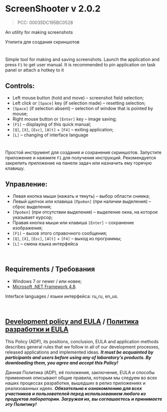 ﻿# ScreenShooter v 2.0.2
> PCC: 00035DC195BC0528


An utility for making screenshots

Утилита для создания скриншотов


#

Simple tool for making and saving screenshots. Launch the application and press `F1` to get user manual.
It is recommended to pin application on task panel or attach a hotkey to it

## Controls:

- Left mouse button (hold and move) – screenshot field selection;
- Left click or `[Space]` key (if selection made) – resetting selection;
- `[Space]` (if selection absent) – selection of window that is pointed by mouse;
- Right mouse button or `[Enter]` key – image saving;
- `[F1]` – displaying of this quick manual;
- `[Q]`, `[X]`, `[Esc]`, `[Alt]` + `[F4]` – exiting application;
- `[L]` – changing of interface language

#

Простой инструмент для создания и сохранения скриншотов. Запустите приложение и нажмите `F1` для получения инструкций.
Рекомендуется закрепить приложение на панели задач или назначить ему горячую клавишу.

## Управление:

- Левая кнопка мыши (нажать и тянуть) – выбор области снимка;
- Левый щелчок или клавиша `[Пробел]` (при наличии выделения) – сброс выделения;
- `[Пробел]` (при отсутствии выделения) – выделение окна, на которое указывает курсор;
- Правая кнопка мыши или клавиша `[Enter]` – сохранение изображения;
- `[F1]` – вызов этого справочного сообщения;
- `[Q]`, `[X]`, `[Esc]`, `[Alt]` + `[F4]` – выход из программы;
- `[L]` – смена языка интерфейса

&nbsp;



## Requirements / Требования

- Windows 7 or newer / или новее;
- [Microsoft .NET Framework 4.8](https://go.microsoft.com/fwlink/?linkid=2088631).

Interface languages / языки интерфейса: ru_ru, en_us.

&nbsp;



## [Development policy and EULA](https://adslbarxatov.github.io/ADP) / [Политика разработки и EULA](https://adslbarxatov.github.io/ADP/ru)

This Policy (ADP), its positions, conclusion, EULA and application methods
describes general rules that we follow in all of our development processes, released applications and implemented ideas.
***It must be acquainted by participants and users before using any of laboratory’s products.
By downloading them, you agree and accept this Policy!***

Данная Политика (ADP), её положения, заключение, EULA и способы применения
описывают общие правила, которым мы следуем во всех наших процессах разработки, вышедших в релиз приложениях
и реализованных идеях.
***Обязательна к ознакомлению для всех участников и пользователей перед использованием любого из продуктов лаборатории.
Загружая их, вы соглашаетесь и принимаете эту Политику!***
